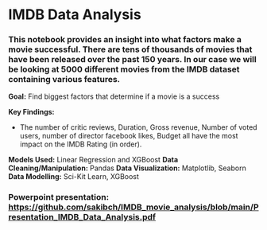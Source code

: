 # IMDB Data Analysis

### This notebook provides an insight into what factors make a movie successful. There are tens of thousands of movies that have been released over the past 150 years. In our case we will be looking at 5000 different movies from the IMDB dataset containing various features.

**Goal:** Find biggest factors that determine if a movie is a success

**Key Findings:**
- The number of critic reviews, Duration, Gross revenue, Number of voted users, number of director facebook likes, Budget all have the most impact on the IMDB Rating (in order).

**Models Used:** Linear Regression and XGBoost
**Data Cleaning/Manipulation:** Pandas
**Data Visualization:** Matplotlib, Seaborn
**Data Modelling:** Sci-Kit Learn, XGBoost

### Powerpoint presentation: https://github.com/sakibch/IMDB_movie_analysis/blob/main/Presentation_IMDB_Data_Analysis.pdf
